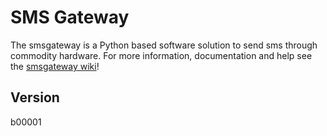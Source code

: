 # SMS Gateway

The smsgateway is a Python based software solution to send sms through commodity hardware. For more information, documentation and help see the [smsgateway wiki](https://github.com/n0r1sk/smsgateway/wiki)!

## Version
b00001
